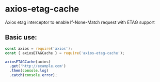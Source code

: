 # axios-etag-cache

Axios etag interceptor to enable If-None-Match request with ETAG support

## Basic use:

```js
const axios = require('axios');
const { axiosETAGCache } = require('axios-etag-cache');

axiosETAGCache(axios)
  .get('http://example.com')
  .then(console.log)
  .catch(console.error);
```
